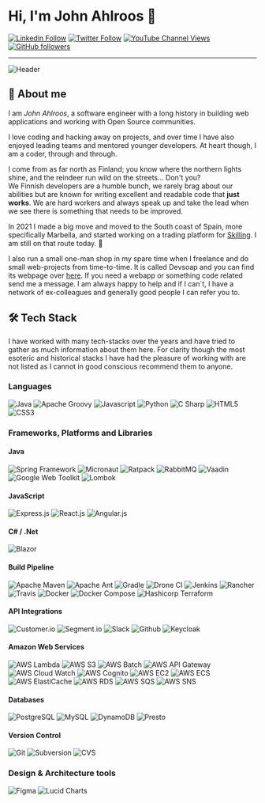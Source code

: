 # Hi, I'm John Ahlroos 👋

[![Linkedin Follow](https://img.shields.io/badge/LinkedIn-15.5k-blue?style=social&logo=linkedin)](https://linkedin.com/john.ahlroos)
[![Twitter Follow](https://img.shields.io/twitter/follow/jatwitt?style=social)]()
[![YouTube Channel Views](https://img.shields.io/youtube/channel/views/UCCxxbd2Zf6Op9fThLPSZMGg?style=social)](https://twitter.com/jatwitt)
[![GitHub followers](https://img.shields.io/github/followers/johndevs?style=social)](https://https://github.com/johndevs)

---

![Header](/static/header.png])

## 💬 About me

I am *John Ahlroos*, a software engineer with a long history in building web applications and working with Open 
Source communities. 

I love coding and hacking away on projects, and over time I have also enjoyed leading teams and mentored younger 
developers. At heart though, I am a coder, through and through.

I come from as far north as Finland; you know where the northern lights shine, and the reindeer run wild on the 
streets... Don't you? <br/>
We Finnish developers are a humble bunch, we rarely brag about our abilities but are known for 
writing excellent and readable code that **just works**. We are hard workers and always speak up and 
take the lead when we see there is something that needs to be improved. 

In 2021 I made a big move and moved to the South coast of Spain, more specifically Marbella, and started working on a 
trading platform for [Skilling](https://skilling.com). I am still on that route today. 🌴

I also run a small one-man shop in my spare time when I freelance and do small web-projects from time-to-time. It is 
called Devsoap and you can find its webpage over [here](https://devsoap.com). If you need a webapp or something code 
related send me a message. I am always happy to help and if I can´t, I have a network of ex-colleagues and generally 
good people I can refer you to.

## 🛠 Tech Stack

I have worked with many tech-stacks over the years and have tried to gather as much information about them here. 
For clarity though the most esoteric and historical stacks I have had the pleasure of working with are not 
listed as I cannot in good conscious recommend them to anyone.

### Languages  

![Java](https://img.shields.io/badge/java-%236DB33F.svg?style=for-the-badge&logo=java&logoColor=white)
![Apache Groovy](https://img.shields.io/badge/apache_groovy-%23E34F26.svg?style=for-the-badge&logo=apache&logoColor=white)
![Javascript](https://img.shields.io/badge/javascript-%23E34F26.svg?style=for-the-badge&logo=javascript&logoColor=white)
![Python](https://img.shields.io/badge/python-%23323330.svg?style=for-the-badge&logo=python&logoColor=white)
![C Sharp](https://img.shields.io/badge/c_sharp-%23E34F26.svg?style=for-the-badge&logo=c&logoColor=white)
![HTML5](https://img.shields.io/badge/html5-%231572B6.svg?style=for-the-badge&logo=html5&logoColor=white)
![CSS3](https://img.shields.io/badge/css3-%231572B6.svg?style=for-the-badge&logo=css3&logoColor=white)

### Frameworks, Platforms and Libraries

#### Java
![Spring Framework](https://img.shields.io/badge/spring_framework-%23E34F26.svg?style=for-the-badge&logo=spring&logoColor=white)
![Micronaut](https://img.shields.io/badge/micronaut-%23323330.svg?style=for-the-badge&logo=micronaut&logoColor=white)
![Ratpack](https://img.shields.io/badge/ratpack-%23323330.svg?style=for-the-badge&logo=ratpack&logoColor=white)
![RabbitMQ](https://img.shields.io/badge/rabbitmq-%236DB33F.svg?style=for-the-badge&logo=rabbitmq&logoColor=white)
![Vaadin](https://img.shields.io/badge/vaadin-%231572B6.svg?style=for-the-badge&logo=vaadin&logoColor=white)
![Google Web Toolkit](https://img.shields.io/badge/google_web_toolkit-%231572B6.svg?style=for-the-badge&logo=google&logoColor=white)
![Lombok](https://img.shields.io/badge/lombok-%23ED8B00.svg?style=for-the-badge&logo=lombok&logoColor=white)

#### JavaScript
![Express.js](https://img.shields.io/badge/express.js-%231572B6.svg?style=for-the-badge&logo=express&logoColor=white)
![React.js](https://img.shields.io/badge/react.js-%23ED8B00.svg?style=for-the-badge&logo=react&logoColor=white)
![Angular.js](https://img.shields.io/badge/angular.js-%23ED8B00.svg?style=for-the-badge&logo=angular&logoColor=white)

#### C# / .Net
![Blazor](https://img.shields.io/badge/blazor-%23E34F26.svg?style=for-the-badge&logo=blazor&logoColor=white)

#### Build Pipeline
![Apache Maven](https://img.shields.io/badge/apache_maven-%23E34F26.svg?style=for-the-badge&logo=apache&logoColor=white)
![Apache Ant](https://img.shields.io/badge/apache_ant-%23323330.svg?style=for-the-badge&logo=apache&logoColor=white)
![Gradle](https://img.shields.io/badge/gradle-%231572B6.svg?style=for-the-badge&logo=gradle&logoColor=white)
![Drone CI](https://img.shields.io/badge/drone_ci-%231572B6.svg?style=for-the-badge&logo=drone&logoColor=white)
![Jenkins](https://img.shields.io/badge/jenkins-%23ED8B00.svg?style=for-the-badge&logo=jenkins&logoColor=white)
![Rancher](https://img.shields.io/badge/rancher-%23ED8B00.svg?style=for-the-badge&logo=rancher&logoColor=white)
![Travis](https://img.shields.io/badge/travis-%236DB33F.svg?style=for-the-badge&logo=travis&logoColor=white)
![Docker](https://img.shields.io/badge/docker-%236DB33F.svg?style=for-the-badge&logo=docker&logoColor=white)
![Docker Compose](https://img.shields.io/badge/docker_compose-%23E34F26.svg?style=for-the-badge&logo=docker&logoColor=white)
![Hashicorp Terraform](https://img.shields.io/badge/hashicorp_terraform-%231572B6.svg?style=for-the-badge&logo=terraform&logoColor=white)

#### API Integrations
![Customer.io](https://img.shields.io/badge/customer.io-%236DB33F.svg?style=for-the-badge&logo=customer.io&logoColor=white)
![Segment.io](https://img.shields.io/badge/segment.io-%23E34F26.svg?style=for-the-badge&logo=segment.io&logoColor=white)
![Slack](https://img.shields.io/badge/slack-%23ED8B00.svg?style=for-the-badge&logo=slack&logoColor=white)
![Github](https://img.shields.io/badge/github-%23E34F26.svg?style=for-the-badge&logo=github&logoColor=white)
![Keycloak](https://img.shields.io/badge/keycloak-%231572B6.svg?style=for-the-badge&logo=keycloak&logoColor=white)

#### Amazon Web Services
![AWS Lambda](https://img.shields.io/badge/aws_lambda-%23323330.svg?style=for-the-badge&logo=amazon&logoColor=white)
![AWS S3](https://img.shields.io/badge/aws_s3-%236DB33F.svg?style=for-the-badge&logo=amazon&logoColor=white)
![AWS Batch](https://img.shields.io/badge/aws_batch-%23323330.svg?style=for-the-badge&logo=amazon&logoColor=white)
![AWS API Gateway](https://img.shields.io/badge/aws_api_gateway-%23ED8B00.svg?style=for-the-badge&logo=amazon&logoColor=white)
![AWS Cloud Watch](https://img.shields.io/badge/aws_cloud_watch-%23ED8B00.svg?style=for-the-badge&logo=amazon&logoColor=white)
![AWS Cognito](https://img.shields.io/badge/aws_cognito-%23E34F26.svg?style=for-the-badge&logo=amazon&logoColor=white)
![AWS EC2](https://img.shields.io/badge/aws_ec2-%231572B6.svg?style=for-the-badge&logo=amazon&logoColor=white)
![AWS ECS](https://img.shields.io/badge/aws_ecs-%23ED8B00.svg?style=for-the-badge&logo=amazon&logoColor=white)
![AWS ElastiCache](https://img.shields.io/badge/aws_elasticache-%23ED8B00.svg?style=for-the-badge&logo=amazon&logoColor=white)
![AWS RDS](https://img.shields.io/badge/aws_rds-%236DB33F.svg?style=for-the-badge&logo=amazon&logoColor=white)
![AWS SQS](https://img.shields.io/badge/aws_sqs-%23323330.svg?style=for-the-badge&logo=amazon&logoColor=white)
![AWS SNS](https://img.shields.io/badge/aws_sns-%23323330.svg?style=for-the-badge&logo=amazon&logoColor=white)

#### Databases
![PostgreSQL](https://img.shields.io/badge/postgresql-%23ED8B00.svg?style=for-the-badge&logo=postgresql&logoColor=white)
![MySQL](https://img.shields.io/badge/mysql-%23E34F26.svg?style=for-the-badge&logo=mysql&logoColor=white)
![DynamoDB](https://img.shields.io/badge/dynamodb-%23323330.svg?style=for-the-badge&logo=dynamodb&logoColor=white)
![Presto](https://img.shields.io/badge/presto-%23E34F26.svg?style=for-the-badge&logo=presto&logoColor=white)

#### Version Control
![Git](https://img.shields.io/badge/git-%23ED8B00.svg?style=for-the-badge&logo=git&logoColor=white)
![Subversion](https://img.shields.io/badge/subversion-%231572B6.svg?style=for-the-badge&logo=subversion&logoColor=white)
![CVS](https://img.shields.io/badge/cvs-%23ED8B00.svg?style=for-the-badge&logo=cvs&logoColor=white)

### Design & Architecture tools
![Figma](https://img.shields.io/badge/figma-%23323330.svg?style=for-the-badge&logo=figma&logoColor=white)
![Lucid Charts](https://img.shields.io/badge/lucid_charts-%23E34F26.svg?style=for-the-badge&logo=lucid&logoColor=white)
